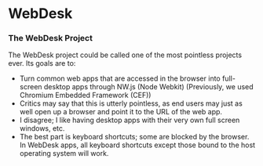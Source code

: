 # WebDesk
### The WebDesk Project
The WebDesk project could be called one of the most pointless projects ever. Its goals are to:
- Turn common web apps that are accessed in the browser into full-screen desktop apps through NW.js (Node Webkit) (Previously, we used Chromium Embedded Framework (CEF))
- Critics may say that this is utterly pointless, as end users may just as well open up a browser and point it to the URL of the web app.
- I disagree; I like having desktop apps with their very own full screen windows, etc.
- The best part is keyboard shortcuts; some are blocked by the browser. In WebDesk apps, all keyboard shortcuts except those bound to the host operating system will work.
